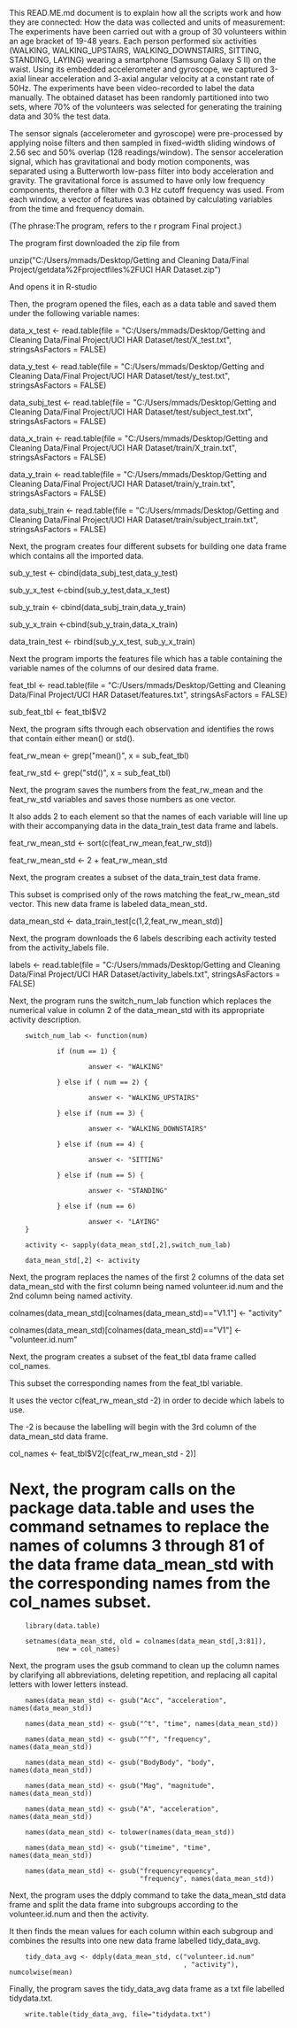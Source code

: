 This READ.ME.md document is to explain how all the scripts work and how
they are connected: How the data was collected and units of measurement:
The experiments have been carried out with a group of 30 volunteers
within an age bracket of 19-48 years. Each person performed six
activities (WALKING, WALKING\_UPSTAIRS, WALKING\_DOWNSTAIRS, SITTING,
STANDING, LAYING) wearing a smartphone (Samsung Galaxy S II) on the
waist. Using its embedded accelerometer and gyroscope, we captured
3-axial linear acceleration and 3-axial angular velocity at a constant
rate of 50Hz. The experiments have been video-recorded to label the data
manually. The obtained dataset has been randomly partitioned into two
sets, where 70% of the volunteers was selected for generating the
training data and 30% the test data.

The sensor signals (accelerometer and gyroscope) were pre-processed by
applying noise filters and then sampled in fixed-width sliding windows
of 2.56 sec and 50% overlap (128 readings/window). The sensor
acceleration signal, which has gravitational and body motion components,
was separated using a Butterworth low-pass filter into body acceleration
and gravity. The gravitational force is assumed to have only low
frequency components, therefore a filter with 0.3 Hz cutoff frequency
was used. From each window, a vector of features was obtained by
calculating variables from the time and frequency domain.

(The phrase:The program, refers to the r program Final project.)

The program first downloaded the zip file from

unzip("C:/Users/mmads/Desktop/Getting and Cleaning Data/Final
Project/getdata%2Fprojectfiles%2FUCI HAR Dataset.zip")

And opens it in R-studio

Then, the program opened the files, each as a data table and saved them
under the following variable names:

data\_x\_test \<- read.table(file = "C:/Users/mmads/Desktop/Getting and
Cleaning Data/Final Project/UCI HAR Dataset/test/X\_test.txt",
stringsAsFactors = FALSE)

data\_y\_test \<- read.table(file = "C:/Users/mmads/Desktop/Getting and
Cleaning Data/Final Project/UCI HAR Dataset/test/y\_test.txt",
stringsAsFactors = FALSE)

data\_subj\_test \<- read.table(file = "C:/Users/mmads/Desktop/Getting
and Cleaning Data/Final Project/UCI HAR Dataset/test/subject\_test.txt",
stringsAsFactors = FALSE)

data\_x\_train \<- read.table(file = "C:/Users/mmads/Desktop/Getting and
Cleaning Data/Final Project/UCI HAR Dataset/train/X\_train.txt",
stringsAsFactors = FALSE)

data\_y\_train \<- read.table(file = "C:/Users/mmads/Desktop/Getting and
Cleaning Data/Final Project/UCI HAR Dataset/train/y\_train.txt",
stringsAsFactors = FALSE)

data\_subj\_train \<- read.table(file = "C:/Users/mmads/Desktop/Getting
and Cleaning Data/Final Project/UCI HAR
Dataset/train/subject\_train.txt", stringsAsFactors = FALSE)

Next, the program creates four different subsets for building one data
frame which contains all the imported data.

sub\_y\_test \<- cbind(data\_subj\_test,data\_y\_test)

sub\_y\_x\_test \<-cbind(sub\_y\_test,data\_x\_test)

sub\_y\_train \<- cbind(data\_subj\_train,data\_y\_train)

sub\_y\_x\_train \<-cbind(sub\_y\_train,data\_x\_train)

data\_train\_test \<- rbind(sub\_y\_x\_test, sub\_y\_x\_train)

Next the program imports the features file which has a table containing
the variable names of the columns of our desired data frame.

feat\_tbl \<- read.table(file = "C:/Users/mmads/Desktop/Getting and
Cleaning Data/Final Project/UCI HAR Dataset/features.txt",
stringsAsFactors = FALSE)

sub\_feat\_tbl \<- feat\_tbl\$V2

Next, the program sifts through each observation and identifies the rows
that contain either mean() or std().

feat\_rw\_mean \<- grep("mean()", x = sub\_feat\_tbl)

feat\_rw\_std \<- grep("std()", x = sub\_feat\_tbl)

Next, the program saves the numbers from the feat\_rw\_mean and the
feat\_rw\_std variables and saves those numbers as one vector.

It also adds 2 to each element so that the names of each variable will
line up with their accompanying data in the data\_train\_test data frame
and labels.

feat\_rw\_mean\_std \<- sort(c(feat\_rw\_mean,feat\_rw\_std))

feat\_rw\_mean\_std \<- 2 + feat\_rw\_mean\_std

Next, the program creates a subset of the data\_train\_test data frame.

This subset is comprised only of the rows matching the
feat\_rw\_mean\_std vector. This new data frame is labeled
data\_mean\_std.

data\_mean\_std \<- data\_train\_test[c(1,2,feat\_rw\_mean\_std)]

Next, the program downloads the 6 labels describing each activity tested
from the activity\_labels file.

labels \<- read.table(file = "C:/Users/mmads/Desktop/Getting and
Cleaning Data/Final Project/UCI HAR Dataset/activity\_labels.txt",
stringsAsFactors = FALSE)

Next, the program runs the switch\_num\_lab function which replaces the
numerical value in column 2 of the data\_mean\_std with its appropriate
activity description.

        switch_num_lab <- function(num)  

                if (num == 1) {

                        answer <- "WALKING"

                } else if ( num == 2) {

                        answer <- "WALKING_UPSTAIRS"

                } else if (num == 3) {

                        answer <- "WALKING_DOWNSTAIRS"

                } else if (num == 4) {

                        answer <- "SITTING"

                } else if (num == 5) {

                        answer <- "STANDING"

                } else if (num == 6) 

                        answer <- "LAYING"
        }
                
        activity <- sapply(data_mean_std[,2],switch_num_lab)

        data_mean_std[,2] <- activity

Next, the program replaces the names of the first 2 columns of the data
set data\_mean\_std with the first column being named volunteer.id.num
and the 2nd column being named activity.

colnames(data\_mean\_std)[colnames(data\_mean\_std)=="V1.1"] \<-
"activity"

colnames(data\_mean\_std)[colnames(data\_mean\_std)=="V1"] \<-
"volunteer.id.num"

Next, the program creates a subset of the feat\_tbl data frame called
col\_names.

This subset the corresponding names from the feat\_tbl variable.

It uses the vector c(feat\_rw\_mean\_std -2) in order to decide which
labels to use.

The -2 is because the labelling will begin with the 3rd column of the
data\_mean\_std data frame.

col\_names \<- feat\_tbl\$V2[c(feat\_rw\_mean\_std - 2)]

Next, the program calls on the package data.table and uses the command setnames to replace the names of columns 3 through 81 of the data frame data\_mean\_std with the corresponding names from the col\_names subset.
=======================================================================================================================================================================================================================

        library(data.table)

        setnames(data_mean_std, old = colnames(data_mean_std[,3:81]),
                new = col_names)

Next, the program uses the gsub command to clean up the column names by
clarifying all abbreviations, deleting repetition, and replacing all
capital letters with lower letters instead.

        names(data_mean_std) <- gsub("Acc", "acceleration", names(data_mean_std))

        names(data_mean_std) <- gsub("^t", "time", names(data_mean_std))

        names(data_mean_std) <- gsub("^f", "frequency", names(data_mean_std))

        names(data_mean_std) <- gsub("BodyBody", "body", names(data_mean_std))

        names(data_mean_std) <- gsub("Mag", "magnitude", names(data_mean_std))

        names(data_mean_std) <- gsub("A", "acceleration", names(data_mean_std))

        names(data_mean_std) <- tolower(names(data_mean_std))

        names(data_mean_std) <- gsub("timeime", "time", names(data_mean_std))

        names(data_mean_std) <- gsub("frequencyrequency",
                                     "frequency", names(data_mean_std))

Next, the program uses the ddply command to take the data\_mean\_std
data frame and split the data frame into subgroups according to the
volunteer.id.num and then the activity.

It then finds the mean values for each column within each subgroup and
combines the results into one new data frame labelled tidy\_data\_avg.

        tidy_data_avg <- ddply(data_mean_std, c("volunteer.id.num"
                                                , "activity"), numcolwise(mean)

Finally, the program saves the tidy\_data\_avg data frame as a txt file
labelled tidydata.txt.

        write.table(tidy_data_avg, file="tidydata.txt")
